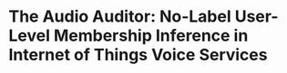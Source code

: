 # The Audio Auditor: No-Label User-Level Membership Inference in Internet of Things Voice Services

